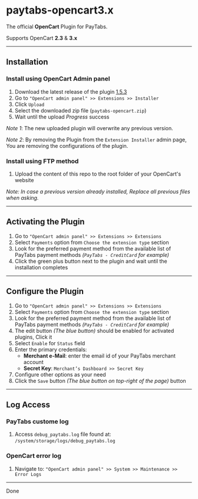 # paytabs-opencart3.x

The official **OpenCart** Plugin for PayTabs.

Supports OpenCart **2.3** & **3.x**

- - -

## Installation

### Install using OpenCart Admin panel

1. Download the latest release of the plugin [1.5.3](<https://github.com/paytabscom/paytabs-opencart3.x/releases/download/1.5.3/paytabs-opencart.ocmod.zip>)
2. Go to `"OpenCart admin panel" >> Extensions >> Installer`
3. Click `Upload`
4. Select the downloaded zip file (`paytabs-opencart.zip`)
5. Wait until the upload *Progress* success

*Note 1*: The new uploaded plugin will overwrite any previous version.

*Note 2*: By removing the Plugin from the `Extension Installer` admin page, You are removing the configurations of the plugin.

### Install using FTP method

1. Upload the content of this repo to the root folder of your OpenCart's website

*Note: In case a previous version already installed, Replace all previous files when asking.*

- - -

## Activating the Plugin

1. Go to `"OpenCart admin panel" >> Extensions >> Extensions`
2. Select `Payments` option from `Choose the extension type` section
3. Look for the preferred payment method from the available list of PayTabs payment methods *(`PayTabs - CreditCard` for example)*
4. Click the green plus button next to the plugin and wait until the installation completes

- - -

## Configure the Plugin

1. Go to `"OpenCart admin panel" >> Extensions >> Extensions`
2. Select `Payments` option from `Choose the extension type` section
3. Look for the preferred payment method from the available list of PayTabs payment methods *(`PayTabs - CreditCard` for example)*
4. The edit button *(The blue button)* should be enabled for activated plugins, Click it
5. Select `Enable` for `Status` field
6. Enter the primary credentials:
   - **Merchant e-Mail**: enter the email id of your PayTabs merchant account
   - **Secret Key**: `Merchant’s Dashboard >> Secret Key`
7. Configure other options as your need
8. Click the `Save` button *(The blue button on top-right of the page)* button

- - -

## Log Access

### PayTabs custome log

1. Access `debug_paytabs.log` file found at: `/system/storage/logs/debug_paytabs.log`

### OpenCart error log

1. Navigate to: `"OpenCart admin panel" >> System >> Maintenance >> Error Logs`

- - -

Done
